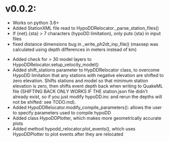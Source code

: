 v0.0.2:
======================

* Works on python 3.6+
* Added StationXML file read to HypoDDRelocator._parse_station_files()
* If {net}.{sta} > 7 characters (hypoDD limitation), only puts {sta} in
  input files
* fixed distance dimensions bug in _write_ph2dt_inp_file() (maxsep was 
  calculated using depth differences in meters instead of km)
- Added check for > 30 model layers to HypoDDRelocator.setup_velocity_model()
- Added shift_stations parameter to HypDDRelocator class, to overcome
  HypoDD limitation that any stations with negative elevation are shifted to
  zero elevation.  Shifts stations and model so that minimum station elevation
  is zero, then shifts event depth back when writing to QuakeML file (SHIFTING
  BACK ONLY WORKS IF THE station.json file didn't already exist, so if you just
  modify hypoDD.inc and rerun the depths will not be shifted: see TODO.md).
- Added  HypoDDRelocator.modify_compile_parameters(): allows the user to
  specify parameters used to compile hypoDD
- Added class HypoDDPlotter, which makes more geometrically accurate plots
- Added method hypodd_relocator.plot_events(), which uses HypoDDPlotter
  to plot events after they are relocated